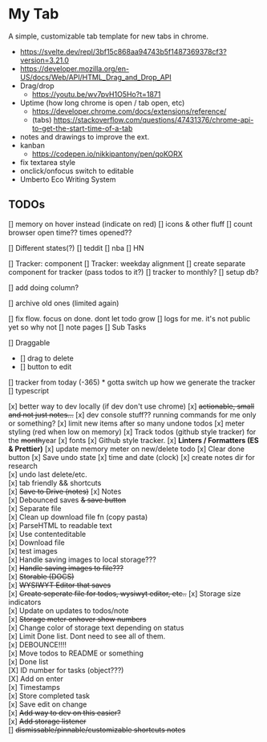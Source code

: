 # My Tab

A simple, customizable tab template for new tabs in chrome.

- https://svelte.dev/repl/3bf15c868aa94743b5f1487369378cf3?version=3.21.0
- https://developer.mozilla.org/en-US/docs/Web/API/HTML_Drag_and_Drop_API
- Drag/drop
  - https://youtu.be/wv7pvH1O5Ho?t=1871
- Uptime (how long chrome is open / tab open, etc)
  - https://developer.chrome.com/docs/extensions/reference/
  - (tabs) https://stackoverflow.com/questions/47431376/chrome-api-to-get-the-start-time-of-a-tab
- notes and drawings to improve the ext.
- kanban
  - https://codepen.io/nikkipantony/pen/qoKORX
- fix textarea style
- onclick/onfocus switch to editable
- Umberto Eco Writing System

## TODOs

[] memory on hover instead (indicate on red)
[] icons & other fluff
[] count browser open time?? times opened??

[] Different states(?)
[] teddit
[] nba
[] HN

[] Tracker: component
[] Tracker: weekday alignment
[] create separate component for tracker (pass todos to it?)
[] tracker to monthly?
[] setup db?

[] add doing column?

[] archive old ones (limited again)

[] fix flow. focus on done. dont let todo grow
[] logs for me. it's not public yet so why not
[] note pages
[] Sub Tasks

[] Draggable

- [] drag to delete
- [] button to edit

[] tracker from today (-365) \* gotta switch up how we generate the tracker
[] typescript

[x] better way to dev locally (if dev don't use chrome)
[x] ~~actionable, small and not just notes...~~
[x] dev console stuff?? running commands for me only or something?
[x] limit new items after so many undone todos
[x] meter styling (red when low on memory)
[x] Track todos (github style tracker) for the ~~month~~year
[x] fonts
[x] Github style tracker.
[x] **Linters / Formatters (ES & Prettier)**
[x] update memory meter on new/delete todo
[x] Clear done button
[x] Save undo state
[x] time and date (clock)
[x] create notes dir for research  
[x] undo last delete/etc.  
[x] tab friendly && shortcuts  
[x] ~~Save to Drive (notes)~~
[x] Notes  
 [x] Debounced saves ~~& save button~~  
 [x] Separate file  
 [x] Clean up download file fn (copy pasta)  
 [x] ParseHTML to readable text  
 [x] Use contenteditable  
 [x] Download file  
 [x] test images  
 [x] Handle saving images to local storage???  
 [x] ~~Handle saving images to file???~~  
 [x] ~~Storable (DOCS)~~  
 [x] ~~WYSIWYT Editor that saves~~  
 [x] ~~Create seperate file for todos, wysiwyt editor, etc..~~
[x] Storage size indicators  
[x] Update on updates to todos/note  
[x] ~~Storage meter onhover show numbers~~  
[x] Change color of storage text depending on status  
[x] Limit Done list. Dont need to see all of them.  
[x] DEBOUNCE!!!!  
[x] Move todos to README or something  
[x] Done list  
[X] ID number for tasks (object???)  
[X] Add on enter  
[x] Timestamps  
[x] Store completed task  
[x] Save edit on change  
[x] ~~Add way to dev on this easier?~~  
[x] ~~Add storage listener~~  
[] ~~dismissable/pinnable/customizable shortcuts notes~~
